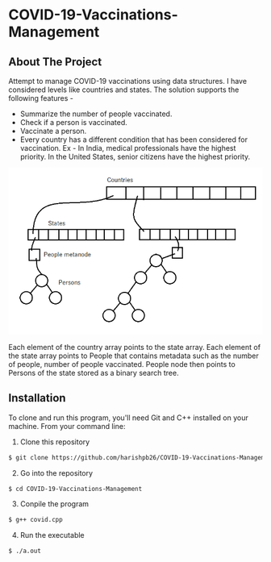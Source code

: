 # COVID-19-Vaccinations-Management

## About The Project

Attempt to manage COVID-19 vaccinations using data structures. I have considered levels like countries and states. The solution supports the following features -
* Summarize the number of people vaccinated.
* Check if a person is vaccinated.
* Vaccinate a person.
* Every country has a different condition that has been considered for vaccination. Ex - In India, medical professionals have the highest priority. In the United States, senior citizens have the highest priority.

![COVID-19-Vaccinations-Management-Screenshot](https://github.com/harishpb26/COVID-19-Vaccinations-Management/blob/main/ds.png)

Each element of the country array points to the state array. Each element of the state array points to People that contains metadata such as the number of people, number of people vaccinated. People node then points to Persons of the state stored as a binary search tree.

## Installation
To clone and run this program, you'll need Git and C++ installed on your machine. From your command line:

1. Clone this repository
  ```sh
  $ git clone https://github.com/harishpb26/COVID-19-Vaccinations-Management
  ```
2. Go into the repository
  ```bash
  $ cd COVID-19-Vaccinations-Management
  ```
3. Conpile the program
  ```bash
  $ g++ covid.cpp
  ```
4. Run the executable
  ```bash
  $ ./a.out
```
